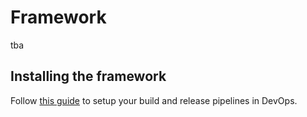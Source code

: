 # Framework

tba

## Installing the framework

Follow [this guide](framework-installation.md) to setup your build and release pipelines in DevOps.
